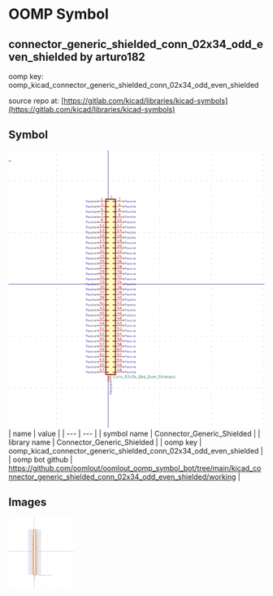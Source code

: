 # OOMP Symbol  
## connector_generic_shielded_conn_02x34_odd_even_shielded  by arturo182  
  
oomp key: oomp_kicad_connector_generic_shielded_conn_02x34_odd_even_shielded  
  
source repo at: [https://gitlab.com/kicad/libraries/kicad-symbols](https://gitlab.com/kicad/libraries/kicad-symbols)  
## Symbol  
  
[![working.png](working_600.png)](working.png)  
| name | value | 
| --- | --- | 
| symbol name | Connector_Generic_Shielded | 
| library name | Connector_Generic_Shielded | 
| oomp key | oomp_kicad_connector_generic_shielded_conn_02x34_odd_even_shielded | 
| oomp bot github | https://github.com/oomlout/oomlout_oomp_symbol_bot/tree/main/kicad_connector_generic_shielded_conn_02x34_odd_even_shielded/working | 
## Images  
  
[![working.png](working_140.png)](working.png)  
